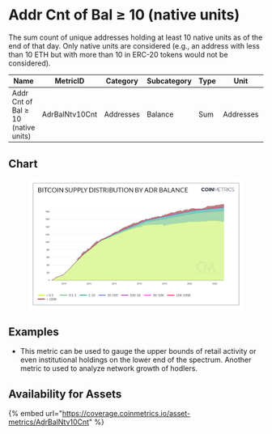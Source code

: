 # Addr Cnt of Bal ≥ 10 (native units)

The sum count of unique addresses holding at least 10 native units as of the end of that day. Only native units are considered (e.g., an address with less than 10 ETH but with more than 10 in ERC-20 tokens would not be considered).

| Name                                | MetricID       | Category  | Subcategory | Type | Unit      | Interval |
| ----------------------------------- | -------------- | --------- | ----------- | ---- | --------- | -------- |
| Addr Cnt of Bal ≥ 10 (native units) | AdrBalNtv10Cnt | Addresses | Balance     | Sum  | Addresses | 1 day    |

## Chart

<figure><img src="../../../../.gitbook/assets/Bitcoin_Supply_Distribution_by_Adr_Balance (7).png" alt=""><figcaption></figcaption></figure>

## Examples

* This metric can be used to gauge the upper bounds of retail activity or even institutional holdings on the lower end of the spectrum. Another metric to used to analyze network growth of hodlers.

## Availability for Assets

{% embed url="https://coverage.coinmetrics.io/asset-metrics/AdrBalNtv10Cnt" %}
